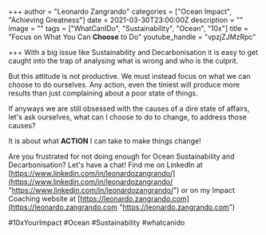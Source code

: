 +++
author = "Leonardo Zangrando"
categories = ["Ocean Impact", "Achieving Greatness"]
date = 2021-03-30T23:00:00Z
description = ""
image = ""
tags = ["WhatCanIDo", "Sustainability", "Ocean", "10x"]
title = "Focus on What You Can **Choose** to Do"
youtube_handle = "vpzjZJMzRpc"

+++
With a big issue like Sustainability and Decarbonisation it is easy to get caught into the trap of analysing what is wrong and who is the culprit. 

But this attitude is not productive. We must instead focus on what we can choose to do ourselves. Any action, even the tiniest will produce more results than just complaining about a poor state of things. 

If anyways we are still obsessed with the causes of a dire state of affairs, let's ask ourselves, what can I choose to do to change, to address those causes? 

It is about what **ACTION** I can take to make things change! 

Are you frustrated for not doing enough for Ocean Sustainability and Decarbonisation? Let's have a chat! Find me on LinkedIn at [https://www.linkedin.com/in/leonardozangrando/](https://www.linkedin.com/in/leonardozangrando/ "https://www.linkedin.com/in/leonardozangrando/") or on my Impact Coaching website at [https://leonardo.zangrando.com](https://leonardo.zangrando.com "https://leonardo.zangrando.com") 

\#10xYourImpact #Ocean #Sustainability #whatcanido
